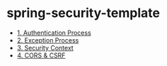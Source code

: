 # spring-security-template

- [1. Authentication Process](./doc/1_authentication_process.md)
- [2. Exception Process](./doc/2_exception_process.md)
- [3. Security Context](./doc/3_security_context.md)
- [4. CORS & CSRF](./doc/4_CORS_and_CSRF.md)